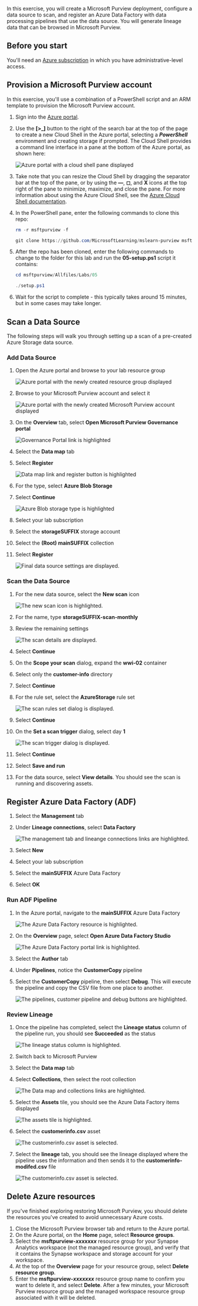 In this exercise, you will create a Microsoft Purview deployment, configure a data source to scan, and register an Azure Data Factory with data processing pipelines that use the data source. You will generate lineage data that can be browsed in Microsoft Purview.

## Before you start

You'll need an [Azure subscription](https://azure.microsoft.com/free) in which you have administrative-level access.

## Provision a Microsoft Purview account

In this exercise, you'll use a combination of a PowerShell script and an ARM template to provision the Microsoft Purview account.

1. Sign into the [Azure portal](https://portal.azure.com).
2. Use the **\[&gt;\_\]** button to the right of the search bar at the top of the page to create a new Cloud Shell in the Azure portal, selecting a ***PowerShell*** environment and creating storage if prompted. The Cloud Shell provides a command line interface in a pane at the bottom of the Azure portal, as shown here:

    ![Azure portal with a cloud shell pane displayed](./media/cloud-shell.png "Azure Cloud Shell Pane")

3. Take note that you can resize the Cloud Shell by dragging the separator bar at the top of the pane, or by using the **—**, **◻**, and **X** icons at the top right of the pane to minimize, maximize, and close the pane. For more information about using the Azure Cloud Shell, see the [Azure Cloud Shell documentation](https://docs.microsoft.com/azure/cloud-shell/overview).

4. In the PowerShell pane, enter the following commands to clone this repo:

    ```powershell
    rm -r msftpurview -f
    
    git clone https://github.com/MicrosoftLearning/mslearn-purview msftpurview
    ```

5. After the repo has been cloned, enter the following commands to change to the folder for this lab and run the **05-setup.ps1** script it contains:

    ```powershell
    cd msftpurview/Allfiles/Labs/05
    
    ./setup.ps1
    
    ```

6. Wait for the script to complete - this typically takes around 15 minutes, but in some cases may take longer.

## Scan a Data Source

The following steps will walk you through setting up a scan of a pre-created Azure Storage data source.

### Add Data Source

1. Open the Azure portal and browse to your lab resource group

    ![Azure portal with the newly created resource group displayed](./media/azure-purview-resource-group.png "Azure Portal with resource group displayed")

2. Browse to your Microsoft Purview account and select it

    ![Azure portal with the newly created Microsoft Purview account displayed](./media/azure-purview-resource.png "Select the Microsoft Purview account")

3. On the **Overview** tab, select **Open Microsoft Purview Governance portal**

    ![Governance Portal link is highlighted](./media/azure-purview-portal-link.png "Select the Microsoft Purview governance portal link")

4. Select the **Data map** tab
5. Select **Register**

    ![Data map link and register button is highlighted](./media/azure-purview-data-map-register.png "Select data map and then register")

6. For the type, select **Azure Blob Storage**
7. Select **Continue**

    ![Azure Blob storage type is highlighted](./media/azure-purview-data-source-azure-blob-type.png "Select the Azure Blob storage type then select continue.")

8. Select your lab subscription
9. Select the **storageSUFFIX** storage account
10. Select the **(Root) mainSUFFIX** collection
11. Select **Register**

    ![Final data source settings are displayed.](./media/azure-purview-data-source-azure-blob-type-final.png "review the final settings, then click Register.")

### Scan the Data Source

1. For the new data source, select the **New scan** icon

    ![The new scan icon is highlighted.](./media/azure-purview-data-source-new-scan.png "Select the new scan icon.")

2. For the name, type **storageSUFFIX-scan-monthly**
3. Review the remaining settings

    ![The scan details are displayed.](./media/azure-purview-data-source-new-scan-details.png "Review the final scan details.")

4. Select **Continue**
5. On the **Scope your scan** dialog, expand the **wwi-02** container
6. Select only the **customer-info** directory
7. Select **Continue**
8. For the rule set, select the **AzureStorage** rule set

    ![The scan rules set dialog is displayed.](./media/azure-purview-data-source-new-scan-rule-set.png "Select the AzureStorage rule set, then select continue.")

9. Select **Continue**
10. On the **Set a scan trigger** dialog, select day **1**

    ![The scan trigger dialog is displayed.](./media/azure-purview-data-source-new-scan-trigger.png "Select day one of the month and then select continue.")

11. Select **Continue**
12. Select **Save and run**
13. For the data source, select **View details**. You should see the scan is running and discovering assets.

## Register Azure Data Factory (ADF)

1. Select the **Management** tab
2. Under **Lineage connections**, select **Data Factory**

    ![The management tab and lineange connections links are highlighted.](./media/azure-purview-lineage-connection-data-factory.png "Select the management tab and then select lineage connections.")

3. Select **New**
4. Select your lab subscription
5. Select the **mainSUFFIX** Azure Data Factory
6. Select **OK**

### Run ADF Pipeline

1. In the Azure portal, navigate to the **mainSUFFIX** Azure Data Factory

    ![The Azure Data Factory resource is highlighted.](./media/azure-data-factory-resource.png "Select the Azure Data Factory resource.")

2. On the **Overview** page, select **Open Azure Data Factory Studio**

    ![The Azure Data Factory portal link is highlighted.](./media/azure-data-factory-resource-portal-link.png "Select the Open link.")

3. Select the **Author** tab
4. Under **Pipelines**, notice the **CustomerCopy** pipeline
5. Select the **CustomerCopy** pipeline, then select **Debug**. This will execute the pipeline and copy the CSV file from one place to another.

    ![The pipelines, customer pipeline and debug buttons are  highlighted.](./media/azure-data-factory-pipeline-debug.png "Navigate to the customer pipeline and debug it.")

### Review Lineage

1. Once the pipeline has completed, select the **Lineage status** column of the pipeline run, you should see **Succeeded** as the status

    ![The lineage status column is highlighted.](./media/azure-data-factory-pipeline-debug-lineage.png "Select the lineage status link.")

2. Switch back to Microsoft Purview
3. Select the **Data map** tab
4. Select **Collections**, then select the root collection

    ![The Data map and collections links are highlighted.](./media/azure-purview-collections.png "Navigate to the list of Microsoft Purview collections.")

5. Select the **Assets** tile, you should see the Azure Data Factory items displayed

    ![The assets tile is highlighted.](./media/azure-purview-collection-assets.png "Select the assets tile.")

6. Select the **customerinfo.csv** asset

    ![The customerinfo.csv asset is selected.](./media/azure-purview-collection-assets-list.png "Select the customerinfo.csv file asset.")

7. Select the **lineage** tab, you should see the lineage displayed where the pipeline uses the information and then sends it to the **customerinfo-modifed.csv** file

    ![The customerinfo.csv asset is selected.](./media/azure-purview-collection-assets-lineage.png "Select the customerinfo.csv file asset.")

## Delete Azure resources

If you've finished exploring restoring Microsoft Purview, you should delete the resources you've created to avoid unnecessary Azure costs.

1. Close the Microsoft Purview browser tab and return to the Azure portal.
2. On the Azure portal, on the **Home** page, select **Resource groups**.
3. Select the **msftpurview-*xxxxxxx*** resource group for your Synapse Analytics workspace (not the managed resource group), and verify that it contains the Synapse workspace and storage account for your workspace.
4. At the top of the **Overview** page for your resource group, select **Delete resource group**.
5. Enter the **msftpurview-*xxxxxxx*** resource group name to confirm you want to delete it, and select **Delete**. After a few minutes, your Microsoft Purview resource group and the managed workspace resource group associated with it will be deleted.
